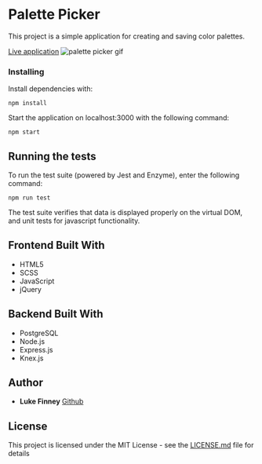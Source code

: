 # Palette Picker

This project is a simple application for creating and saving color palettes.

[Live application](https://palette-picker-lfinney.herokuapp.com/)
![palette picker gif](https://user-images.githubusercontent.com/22566946/35357474-e1939a9a-0110-11e8-8a9c-795795a9728c.gif)


### Installing

Install dependencies with:

```
npm install
```

Start the application on localhost:3000 with the following command:

```
npm start
```

## Running the tests

To run the test suite (powered by Jest and Enzyme), enter the following command:
```
npm run test
```
The test suite verifies that data is displayed properly on the virtual DOM, and unit tests for javascript functionality.

## Frontend Built With
* HTML5
* SCSS
* JavaScript
* jQuery

## Backend Built With
* PostgreSQL
* Node.js
* Express.js
* Knex.js

## Author
* **Luke Finney** [Github](https://github.com/lfinney)

## License

This project is licensed under the MIT License - see the [LICENSE.md](LICENSE.md) file for details
